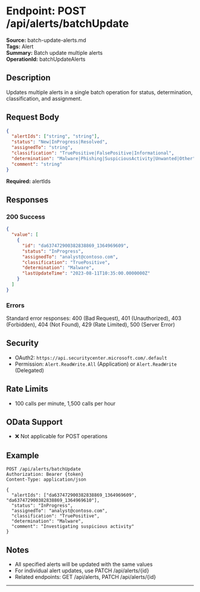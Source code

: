 # Endpoint: POST /api/alerts/batchUpdate

**Source:** batch-update-alerts.md  
**Tags:** Alert  
**Summary:** Batch update multiple alerts  
**OperationId:** batchUpdateAlerts

## Description
Updates multiple alerts in a single batch operation for status, determination, classification, and assignment.

## Request Body
```json
{
  "alertIds": ["string", "string"],
  "status": "New|InProgress|Resolved",
  "assignedTo": "string",
  "classification": "TruePositive|FalsePositive|Informational",
  "determination": "Malware|Phishing|SuspiciousActivity|Unwanted|Other",
  "comment": "string"
}
```
**Required:** alertIds

## Responses
### 200 Success
```json
{
  "value": [
    {
      "id": "da637472900382838869_1364969609",
      "status": "InProgress",
      "assignedTo": "analyst@contoso.com",
      "classification": "TruePositive",
      "determination": "Malware",
      "lastUpdateTime": "2023-08-11T10:35:00.0000000Z"
    }
  ]
}
```

### Errors
Standard error responses: 400 (Bad Request), 401 (Unauthorized), 403 (Forbidden), 404 (Not Found), 429 (Rate Limited), 500 (Server Error)

## Security
- OAuth2: `https://api.securitycenter.microsoft.com/.default`
- Permission: `Alert.ReadWrite.All` (Application) or `Alert.ReadWrite` (Delegated)

## Rate Limits
- 100 calls per minute, 1,500 calls per hour

## OData Support
- ❌ Not applicable for POST operations

## Example
```http
POST /api/alerts/batchUpdate
Authorization: Bearer {token}
Content-Type: application/json

{
  "alertIds": ["da637472900382838869_1364969609", "da637472900382838869_1364969610"],
  "status": "InProgress",
  "assignedTo": "analyst@contoso.com",
  "classification": "TruePositive",
  "determination": "Malware",
  "comment": "Investigating suspicious activity"
}
```

## Notes
- All specified alerts will be updated with the same values
- For individual alert updates, use PATCH /api/alerts/{id}
- Related endpoints: GET /api/alerts, PATCH /api/alerts/{id}

---
